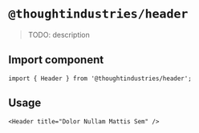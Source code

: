 # `@thoughtindustries/header`

> TODO: description

## Import component

```
import { Header } from '@thoughtindustries/header';
```

## Usage

```
<Header title="Dolor Nullam Mattis Sem" />
```
